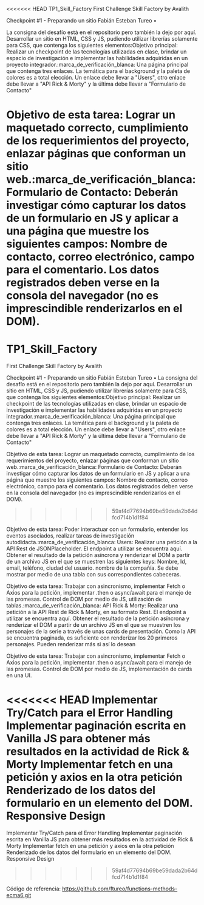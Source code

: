 <<<<<<< HEAD
TP1_Skill_Factory
First Challenge Skill Factory by Avalith

Checkpoint #1 - Preparando un sitio Fabián Esteban Tureo •

La consigna del desafío está en el repositorio pero también la dejo por aquí. Desarrollar un sitio en HTML, CSS y JS, pudiendo utilizar librerías solamente para CSS, que contenga los siguientes elementos:Objetivo principal: Realizar un checkpoint de las tecnologías utilizadas en clase, brindar un espacio de investigación e implementar las habilidades adquiridas en un proyecto integrador.:marca_de_verificación_blanca: Una página principal que contenga tres enlaces. La temática para el background y la paleta de colores es a total elección. Un enlace debe llevar a "Users", otro enlace debe llevar a "API Rick & Morty" y la última debe llevar a "Formulario de Contacto"

Objetivo de esta tarea: Lograr un maquetado correcto, cumplimiento de los requerimientos del proyecto, enlazar páginas que conforman un sitio web.:marca_de_verificación_blanca: Formulario de Contacto: Deberán investigar cómo capturar los datos de un formulario en JS y aplicar a una página que muestre los siguientes campos: Nombre de contacto, correo electrónico, campo para el comentario. Los datos registrados deben verse en la consola del navegador (no es imprescindible renderizarlos en el DOM).
=======
# TP1_Skill_Factory
First Challenge Skill Factory by Avalith

Checkpoint #1 - Preparando un sitio
Fabián Esteban Tureo
•
La consigna del desafío está en el repositorio pero también la dejo por aquí.
Desarrollar un sitio en HTML, CSS y JS, pudiendo utilizar librerías solamente para CSS, que contenga los siguientes elementos:Objetivo principal: Realizar un checkpoint de las tecnologías utilizadas en clase, brindar un espacio de investigación e implementar las habilidades adquiridas en un proyecto integrador.:marca_de_verificación_blanca: Una página principal que contenga tres enlaces. La temática para el background y la paleta de colores es a total elección. Un enlace debe llevar a "Users", otro enlace debe llevar a "API Rick & Morty" y la última debe llevar a "Formulario de Contacto"

Objetivo de esta tarea: Lograr un maquetado correcto, cumplimiento de los requerimientos del proyecto, enlazar páginas que conforman un sitio web.:marca_de_verificación_blanca:  Formulario de Contacto: Deberán investigar cómo capturar los datos de un formulario en JS y aplicar a una página que muestre los siguientes campos: Nombre de contacto, correo electrónico, campo para el comentario. Los datos registrados deben verse en la consola del navegador (no es imprescindible renderizarlos en el DOM).
>>>>>>> 59af4d77694b69be59dada2b64dfcd714b1d1f84

Objetivo de esta tarea: Poder interactuar con un formulario, entender los eventos asociados, realizar tareas de investigación autodidacta.:marca_de_verificación_blanca: Users: Realizar una petición a la API Rest de JSONPlaceholder. El endpoint a utilizar se encuentra aquí. Obtener el resultado de la petición asíncrona y renderizar el DOM a partir de un archivo JS en el que se muestren las siguientes keys: Nombre, Id, email, teléfono, ciudad del usuario. nombre de la compañía. Se debe mostrar por medio de una tabla con sus correspondientes cabeceras.

Objetivo de esta tarea: Trabajar con asincronismo, implementar Fetch o Axios para la petición, implementar .then o async/await para el manejo de las promesas. Control de DOM por medio de JS, utilización de tablas.:marca_de_verificación_blanca: API Rick & Morty: Realizar una petición a la API Rest de Rick & Morty, en su formato Rest. El endpoint a utilizar se encuentra aquí. Obtener el resultado de la petición asíncrona y renderizar el DOM a partir de un archivo JS en el que se muestren los personajes de la serie a través de unas cards de presentación. Como la API se encuentra paginada, es suficiente con renderizar los 20 primeros personajes. Pueden renderizar más si así lo desean

Objetivo de esta tarea: Trabajar con asincronismo, implementar Fetch o Axios para la petición, implementar .then o async/await para el manejo de las promesas. Control de DOM por medio de JS, implementación de cards en una UI.

<<<<<<< HEAD
Implementar Try/Catch para el Error Handling Implementar paginación escrita en Vanilla JS para obtener más resultados en la actividad de Rick & Morty Implementar fetch en una petición y axios en la otra petición Renderizado de los datos del formulario en un elemento del DOM. Responsive Design
=======
Implementar Try/Catch para el Error Handling
Implementar paginación escrita en Vanilla JS para obtener más resultados en la actividad de Rick & Morty
Implementar fetch en una petición y axios en la otra petición
Renderizado de los datos del formulario en un elemento del DOM.
Responsive Design
>>>>>>> 59af4d77694b69be59dada2b64dfcd714b1d1f84

Código de referencia: https://github.com/ftureo/functions-methods-ecma6.git
